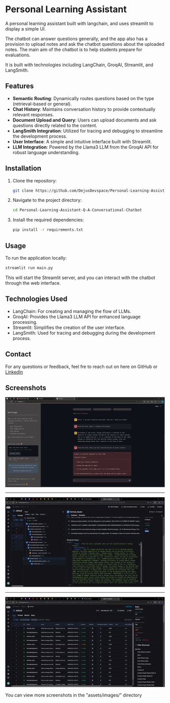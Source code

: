 # Personal Learning Assistant

A personal learning assistant built with langchain, and uses streamlit to display a 
simple UI. 

The chatbot can answer questions generally, and the app also has a provision to upload
notes and ask the chatbot questions about the uploaded notes. The main aim of the chatbot 
is to help students prepare for evaluations.

It is built with technologies including LangChain, GroqAI, Streamlit, and LangSmith.


## Features

- **Semantic Routing**: Dynamically routes questions based on the type (retrieval-based or general).
- **Chat History**: Maintains conversation history to provide contextually relevant responses.
- **Document Upload and Query**: Users can upload documents and ask questions directly related to the content.
- **LangSmith Integration**: Utilized for tracing and debugging to streamline the development process.
- **User Interface**: A simple and intuitive interface built with Streamlit.
- **LLM Integration**: Powered by the Llama3 LLM from the GroqAI API for robust language understanding.


## Installation

1. Clone the repository:

   ```bash
   git clone https://github.com/DejusDevspace/Personal-Learning-Assistant-Q-A-Conversational-Chatbot.git
   ```
2. Navigate to the project directory:

    ```bash
   cd Personal-Learning-Assistant-Q-A-Conversational-Chatbot
    ```
3. Install the required dependencies:

    ```bash
   pip install -r requirements.txt
    ```

## Usage
To run the application locally:
```bash
streamlit run main.py
```
This will start the Streamlit server, and you can interact with the chatbot through the web interface.

## Technologies Used
- LangChain: For creating and managing the flow of LLMs.
- GroqAI: Provides the Llama3 LLM API for enhanced language processing.
- Streamlit: Simplifies the creation of the user interface.
- LangSmith: Used for tracing and debugging during the development process.

## Contact
For any questions or feedback, feel fre to reach out on here on GitHub or [LinkedIn](https://www.linkedin.com/in/deju-adejo)

## Screenshots
<img src="assets/images/Screenshot (129).png">
<hr>
<img src="assets/images/Screenshot (127).png">
<hr>
<img src="assets/images/Screenshot (131).png">

You can view more screenshots in the "assets/images/" directory
